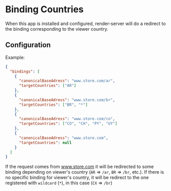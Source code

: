 # Binding Countries

When this app is installed and configured, render-server will do a redirect to the binding corresponding to the viewer country.

## Configuration

Example:

```json
{
  "bindings": [
    {
      "canonicalBaseAdress": "www.store.com/ar",
      "targetCountries": ["AR"]
    },
    {
      "canonicalBaseAdress": "www.store.com/br",
      "targetCountries": ["BR", "*"]
    },
    {
      "canonicalBaseAdress": "www.store.com/co",
      "targetCountries": ["CO", "CH", "PY", "UY"]
    },
    {
      "canonicalBaseAdress": "www.store.com",
      "targetCountries": null
    }
  ]
}
```

If the request comes from www.store.com it will be redirected to some binding depending on viewer's country (`AR` => `/ar`, `BR` => `/br`, etc.). If there is no specific binding for viewer's country, it will be redirect to the one registered with `wildcard` (`*`), in this case (`CX` => `/br`)